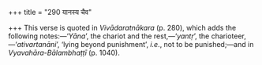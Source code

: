 +++
title = "290 यानस्य चैव"

+++
This verse is quoted in *Vivādaratnākara* (p. 280), which adds the
following notes:—‘*Yāna*’, the chariot and the rest,—‘*yantṛ*’, the
charioteer,—‘*ativartanāni*’, ‘lying beyond punishment’, *i.e*., not to
be punished;—and in *Vyavahāra-Bālambhaṭṭī* (p. 1040).


